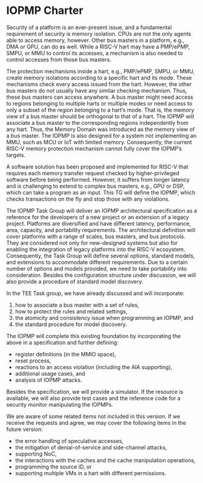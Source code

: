 # IOPMP Charter

Security of a platform is an ever-present issue, and a fundamental requirement of security is memory isolation. CPUs are not the only agents able to access memory, however. Other bus masters in a platform, e.g., DMA or GPU, can do as well. While a RISC-V hart may have a PMP/ePMP, SMPU, or MMU to control its accesses, a mechanism is also needed to control accesses from those bus masters.

The protection mechanisms inside a hart, e.g., PMP/ePMP, SMPU, or MMU, create memory isolations according to a specific hart and its mode. These mechanisms check every access issued from the hart. However, the other bus masters do not usually have any similar checking mechanism. Thus, these bus masters can access anywhere. A bus master might need access to regions belonging to multiple harts or multiple modes or need access to only a subset of the region belonging to a hart&#8217;s mode. That is, the memory view of a bus master should be orthogonal to that of a hart. The IOPMP will associate a bus master to the corresponding regions independently from any hart. Thus, the Memory Domain was introduced as the memory view of a bus master. The IOPMP is also designed for a system not implementing an MMU, such as MCU or IoT with limited memory. Consequently, the current RISC-V memory protection mechanism cannot fully cover the IOPMP&#8217;s targets.

A software solution has been proposed and implemented for RISC-V that requires each memory transfer request checked by higher-privileged software before being performed. However, it suffers from longer latency and is challenging to extend to complex bus masters, e.g., GPU or DSP, which can take a program as an input. This TG will define the IOPMP, which checks transactions on the fly and stop those with any violations.

The IOPMP Task Group will deliver an IOPMP architectural specification as a reference for the developers of a new project or an extension of a legacy project. Platforms are diversified and have different latency, performance, area, capacity, and portability requirements. The architectural definition will cover platforms with a range of scales, bus masters, and bus protocols. They are considered not only for new-designed systems but also for enabling the integration of legacy platforms into the RISC-V ecosystem. Consequently, the Task Group will define several options, standard models, and extensions to accommodate different requirements. Due to a certain number of options and models provided, we need to take portability into consideration. Besides the configuration structure under discussion, we will also provide a procedure of standard model discovery.

 In the TEE Task group, we have already discussed and will incorporate:

1. how to associate a bus master with a set of rules,
2. how to protect the rules and related settings,
3. the atomicity and consistency issue when programming an IOPMP, and
4. the standard procedure for model discovery.

The IOPMP will complete this existing foundation by incorporating the above in a specification and further defining:

* register definitions (in the MMIO space),
* reset process,
* reactions to an access violation (including the AIA supporting),
* additional usage cases, and
* analysis of IOPMP attacks.

Besides the specification, we will provide a simulator. If the resource is available, we will also provide test cases and the reference code for a security monitor manipulating the IOPMPs.

We are aware of some related items not included in this version. If we receive the requests and agree, we may cover the following items in the future version:

* the error handling of speculative accesses,
* the mitigation of denial-of-service and side-channel attacks,
* supporting NoC,
* the interactions with the caches and the cache manipulation operations,
* programming the source ID, or
* supporting multiple VMs in a hart with different permissions.
